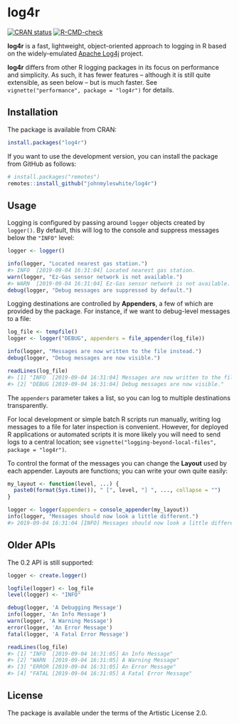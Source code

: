
<!-- README.md is generated from README.Rmd. Please edit that file. -->

# log4r

<!-- badges: start -->

[![CRAN
status](https://www.r-pkg.org/badges/version/log4r)](https://cran.r-project.org/package=log4r)
[![R-CMD-check](https://github.com/johnmyleswhite/log4r/workflows/R-CMD-check/badge.svg)](https://github.com/johnmyleswhite/log4r/actions)
<!-- badges: end -->

**log4r** is a fast, lightweight, object-oriented approach to logging in
R based on the widely-emulated [Apache
Log4j](https://logging.apache.org/log4j/) project.

**log4r** differs from other R logging packages in its focus on
performance and simplicity. As such, it has fewer features – although it
is still quite extensible, as seen below – but is much faster. See
`vignette("performance", package = "log4r")` for details.

## Installation

The package is available from CRAN:

``` r
install.packages("log4r")
```

If you want to use the development version, you can install the package
from GitHub as follows:

``` r
# install.packages("remotes")
remotes::install_github("johnmyleswhite/log4r")
```

## Usage

Logging is configured by passing around `logger` objects created by
`logger()`. By default, this will log to the console and suppress
messages below the `"INFO"` level:

``` r
logger <- logger()

info(logger, "Located nearest gas station.")
#> INFO  [2019-09-04 16:31:04] Located nearest gas station.
warn(logger, "Ez-Gas sensor network is not available.")
#> WARN  [2019-09-04 16:31:04] Ez-Gas sensor network is not available.
debug(logger, "Debug messages are suppressed by default.")
```

Logging destinations are controlled by **Appenders**, a few of which are
provided by the package. For instance, if we want to debug-level
messages to a file:

``` r
log_file <- tempfile()
logger <- logger("DEBUG", appenders = file_appender(log_file))

info(logger, "Messages are now written to the file instead.")
debug(logger, "Debug messages are now visible.")

readLines(log_file)
#> [1] "INFO  [2019-09-04 16:31:04] Messages are now written to the file instead."
#> [2] "DEBUG [2019-09-04 16:31:04] Debug messages are now visible."
```

The `appenders` parameter takes a list, so you can log to multiple
destinations transparently.

For local development or simple batch R scripts run manually, writing log
messages to a file for later inspection is convenient. However, for deployed R
applications or automated scripts it is more likely you will need to send logs
to a central location; see
`vignette("logging-beyond-local-files", package = "log4r")`.

To control the format of the messages you can change the **Layout** used
by each appender. Layouts are functions; you can write your own quite
easily:

``` r
my_layout <- function(level, ...) {
  paste0(format(Sys.time()), " [", level, "] ", ..., collapse = "")
}

logger <- logger(appenders = console_appender(my_layout))
info(logger, "Messages should now look a little different.")
#> 2019-09-04 16:31:04 [INFO] Messages should now look a little different.
```

## Older APIs

The 0.2 API is still supported:

``` r
logger <- create.logger()

logfile(logger) <- log_file
level(logger) <- "INFO"

debug(logger, 'A Debugging Message')
info(logger, 'An Info Message')
warn(logger, 'A Warning Message')
error(logger, 'An Error Message')
fatal(logger, 'A Fatal Error Message')

readLines(log_file)
#> [1] "INFO  [2019-09-04 16:31:05] An Info Message"      
#> [2] "WARN  [2019-09-04 16:31:05] A Warning Message"    
#> [3] "ERROR [2019-09-04 16:31:05] An Error Message"     
#> [4] "FATAL [2019-09-04 16:31:05] A Fatal Error Message"
```

## License

The package is available under the terms of the Artistic License 2.0.
